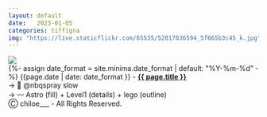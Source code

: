 ```yaml
---
layout: default
date:   2023-01-05
categories: tiffigra
img: "https://live.staticflickr.com/65535/52817036594_5f665b3c45_k.jpg"
---
```


<picture>
    <source srcset="{{page.img}}" media="(min-width: 800px)">
    <img src="{{page.img}}" />
</picture>

<br>
{%- assign date_format = site.minima.date_format | default: "%Y-%m-%d" -%} 
<span class="post-meta">{{page.date | date: date_format }} - </span><a style="font-weight: 700;" href="https://www.instagram.com/chiloe____/">{{ page.title }}</a><br>
<span class="post-meta">
→ 🥫 @nbqspray slow <br>
→ 〰️ Astro (fill) + Level1 (details) + lego (outline)
</span>

<br>
<span class="post-meta" onclick="window.location='https://www.instagram.com/chiloe____/'">Ⓒ chiloe___ - All Rights Reserved.</span>